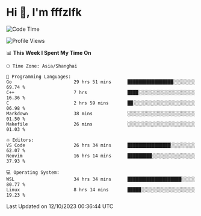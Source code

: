 # Hi 👋, I'm fffzlfk

<!--START_SECTION:waka-->
![Code Time](http://img.shields.io/badge/Code%20Time-510%20hrs%2024%20mins-blue)

![Profile Views](http://img.shields.io/badge/Profile%20Views-0-blue)

📊 **This Week I Spent My Time On** 

```text
🕑︎ Time Zone: Asia/Shanghai

💬 Programming Languages: 
Go                       29 hrs 51 mins      █████████████████░░░░░░░░   69.74 % 
C++                      7 hrs               ████░░░░░░░░░░░░░░░░░░░░░   16.36 % 
C                        2 hrs 59 mins       ██░░░░░░░░░░░░░░░░░░░░░░░   06.98 % 
Markdown                 38 mins             ░░░░░░░░░░░░░░░░░░░░░░░░░   01.50 % 
Makefile                 26 mins             ░░░░░░░░░░░░░░░░░░░░░░░░░   01.03 % 

🔥 Editors: 
VS Code                  26 hrs 34 mins      ████████████████░░░░░░░░░   62.07 % 
Neovim                   16 hrs 14 mins      █████████░░░░░░░░░░░░░░░░   37.93 % 

💻 Operating System: 
WSL                      34 hrs 34 mins      ████████████████████░░░░░   80.77 % 
Linux                    8 hrs 14 mins       █████░░░░░░░░░░░░░░░░░░░░   19.23 % 
```


 Last Updated on 12/10/2023 00:36:44 UTC
<!--END_SECTION:waka-->
